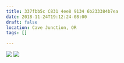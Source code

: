 ```yaml
---
title: 337fbb5c C831 4ee8 9134 6b233384b7ea
date: 2018-11-24T19:12:24-08:00
draft: false
location: Cave Junction, OR
tags: []

---
```




![](https://d17enza3bfujl8.cloudfront.net/DSCF0695.jpg)
![](https://d17enza3bfujl8.cloudfront.net/DSCF0705.jpg)




